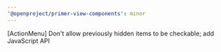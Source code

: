 ```yaml
---
'@openproject/primer-view-components': minor
---
```


[ActionMenu] Don't allow previously hidden items to be checkable; add JavaScript API
